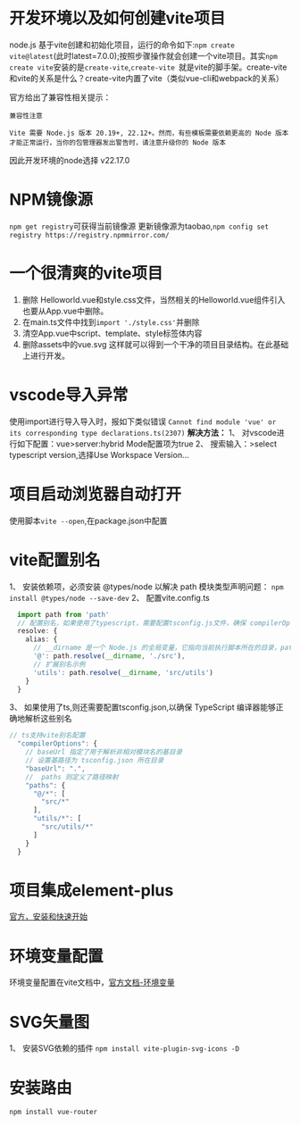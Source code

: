 # 开发环境以及如何创建vite项目
 node.js 
基于vite创建和初始化项目，运行的命令如下:`npm create vite@latest`(此时latest=7.0.0);按照步骤操作就会创建一个vite项目。其实`npm create vite`安装的是`create-vite`,`create-vite `就是vite的脚手架。create-vite和vite的关系是什么？create-vite内置了vite（类似vue-cli和webpack的关系）


官方给出了兼容性相关提示：
```text
兼容性注意

Vite 需要 Node.js 版本 20.19+, 22.12+。然而，有些模板需要依赖更高的 Node 版本才能正常运行，当你的包管理器发出警告时，请注意升级你的 Node 版本
```
因此开发环境的node选择 v22.17.0
# NPM镜像源
`npm get registry`可获得当前镜像源
更新镜像源为taobao,`npm config set registry https://registry.npmmirror.com/`

# 一个很清爽的vite项目
1. 删除 Helloworld.vue和style.css文件，当然相关的Helloworld.vue组件引入也要从App.vue中删除。
2. 在main.ts文件中找到`import './style.css'`并删除
3. 清空App.vue中script、template、style标签体内容
4. 删除assets中的vue.svg
这样就可以得到一个干净的项目目录结构。在此基础上进行开发。

# vscode导入异常
使用import进行导入导入时，报如下类似错误
`Cannot find module 'vue' or its corresponding type declarations.ts(2307)`
**解决方法：**
1、 对vscode进行如下配置：vue>server:hybrid Mode配置项为true
2、 搜索输入：>select typescript version,选择Use Workspace Version...

# 项目启动浏览器自动打开
使用脚本`vite --open`,在package.json中配置


# vite配置别名
1、 安装依赖项，必须安装 @types/node 以解决 path 模块类型声明问题：
`npm install @types/node --save-dev`
2、 配置vite.config.ts
```ts
  import path from 'path'
  // 配置别名，如果使用了typescript，需要配置tsconfig.js文件，确保 compilerOptions 字段中存在 baseUrl 和 paths 属性
  resolve: {
    alias: {
      // __dirname 是一个 Node.js 的全局变量，它指向当前执行脚本所在的目录，path.resolve 方法用于将路径或路径段解析为绝对路径。
      '@': path.resolve(__dirname, './src'),
      // 扩展别名示例
      'utils': path.resolve(__dirname, 'src/utils') 
    }
  }
```
3、 如果使用了ts,则还需要配置tsconfig.json,以确保 TypeScript 编译器能够正确地解析这些别名
```ts
// ts支持vite别名配置
  "compilerOptions": {
    // baseUrl 指定了用于解析非相对模块名的基目录
    // 设置基路径为 tsconfig.json 所在目录 
    "baseUrl": ".",
    //  paths 则定义了路径映射
    "paths": {
      "@/*": [
        "src/*"
      ],
      "utils/*": [
        "src/utils/*"
      ]
    }
  } 
```

# 项目集成element-plus
[官方，安装和快速开始](https://cn.element-plus.org/zh-CN/guide/installation.html)

# 环境变量配置
环境变量配置在vite文档中，[官方文档-环境变量](https://cn.vite.dev/guide/env-and-mode.html)

# SVG矢量图
1、 安装SVG依赖的插件
`npm install vite-plugin-svg-icons -D`

# 安装路由
`npm install vue-router`